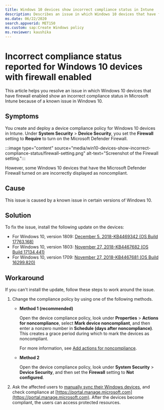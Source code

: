 ```yaml
---
title: Windows 10 devices show incorrect compliance status in Intune
description: Describes an issue in which Windows 10 devices that have firewall enabled show an incorrect compliance status in Microsoft Intune because of a known issue in Windows 10.
ms.date: 06/22/2020
search.appverid: MET150
ms.custom: sap:Create Windows policy
ms.reviewer: kaushika
---
```

# Incorrect compliance status reported for Windows 10 devices with firewall enabled

This article helps you resolve an issue in which Windows 10 devices that have firewall enabled show an incorrect compliance status in Microsoft Intune because of a known issue in Windows 10.

## Symptoms

You create and deploy a device compliance policy for Windows 10 devices in Intune. Under **System Security** > **Device Security**, you set the **Firewall** setting to **Require** to turn on the Microsoft Defender Firewall.

:::image type="content" source="media/win10-devices-show-incorrect-compliance-status/firewall-setting.png" alt-text="Screenshot of the Firewall setting.":::

However, some Windows 10 devices that have the Microsoft Defender Firewall turned on are incorrectly displayed as noncompliant.

## Cause

This issue is caused by a known issue in certain versions of Windows 10.

## Solution

To fix the issue, install the following update on the devices:

- For Windows 10, version 1809: [December 5, 2018-KB4469342 (OS Build 17763.168)](https://support.microsoft.com/help/4469342)
- For Windows 10, version 1803: [November 27, 2018-KB4467682 (OS Build 17134.441)](https://support.microsoft.com/help/4467682)
- For Windows 10, version 1709: [November 27, 2018-KB4467681 (OS Build 16299.820)](https://support.microsoft.com/help/4467681)

## Workaround

If you can't install the update, follow these steps to work around the issue.

1. Change the compliance policy by using one of the following methods.

   - **Method 1 (recommended)**

     Open the device compliance policy, look under **Properties** > **Actions for noncompliance**, select **Mark device noncompliant**, and then enter a nonzero number in **Schedule (days after noncompliance)**. This creates a grace period during which to mark the devices as noncompliant.

     For more information, see [Add actions for noncompliance](/mem/intune/protect/actions-for-noncompliance#add-actions-for-noncompliance).

   - **Method 2**

     Open the device compliance policy, look under **System Security** > **Device Security**, and then set the **Firewall** setting to **Not configured**.

2. Ask the affected users to [manually sync their Windows devices](/mem/intune/user-help/sync-your-device-manually-windows), and check compliance at [https://portal.manage.microsoft.com](https://portal.manage.microsoft.com). After the devices become compliant, the users can access protected resources.
